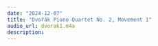 ```yaml
---
date: "2024-12-07"
title: "Dvořák Piano Quartet No. 2, Movement 1"
audio_url: dvorak1.m4a
description: 
---
```

